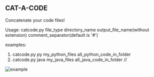 ## CAT-A-CODE

Concatenate your code files!

Usage: 
catcode.py file_type directory_name output_file_name(without extension) comment_separator(default is '#')

examples: 
1) catcode.py py my_python_files all_python_code_in_folder
2) catcode.py java my_java_files all_java_code_in_folder //

![example](https://user-images.githubusercontent.com/91450942/183007617-c12fe7a8-bfca-4fbe-8d6f-6aedda0503ad.gif)


